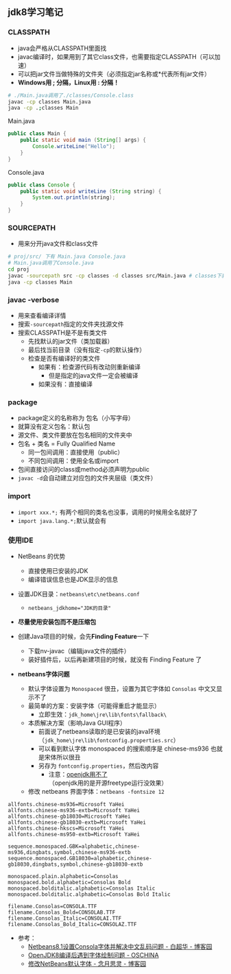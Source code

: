 ## jdk8学习笔记

### CLASSPATH

* java会严格从CLASSPATH里面找
* javac编译时，如果用到了其它class文件，也需要指定CLASSPATH（可以加速）
* 可以把jar文件当做特殊的文件夹（必须指定jar名称或*代表所有jar文件）
* **Windows用 ; 分隔，Linux用 : 分隔！**

```sh
# ./Main.java调用了./classes/Console.class
javac -cp classes Main.java
java -cp .;classes Main
```

Main.java

```java
public class Main {
	public static void main (String[] args) {
		Console.writeLine("Hello");
	}
}
```

Console.java

```java
public class Console {
	public static void writeLine (String string) {
		System.out.println(string);
	}
}
```

### SOURCEPATH

* 用来分开java文件和class文件

```sh
# proj/src/ 下有 Main.java Console.java
# Main.java调用了Console.java
cd proj
javac -sourcepath src -cp classes -d classes src/Main.java # classes下就有了两个class文件
java -cp classes Main
```

### javac -verbose

* 用来查看编译详情
* 搜索`-sourcepath`指定的文件夹找源文件
* 搜索CLASSPATH是不是有类文件
  * 先找默认的jar文件（类加载器）
  * 最后找当前目录（没有指定`-cp`的默认操作）
  * 检查是否有编译好的类文件
    * 如果有：检查源代码有改动则重新编译
      * 但是指定的java文件一定会被编译
    * 如果没有：直接编译

### package

* package定义的名称称为 包名（小写字母）
* 就算没有定义包名：默认包
* 源文件、类文件要放在包名相同的文件夹中
* 包名 + 类名 = Fully Qualified Name
  * 同一包间调用：直接使用（public）
  * 不同包间调用：使用全名或import
* 包间直接访问的class或method必须声明为public
* `javac -d`会自动建立对应包的文件夹层级（类文件）

### import

* `import xxx.*;` 有两个相同的类名也没事，调用的时候用全名就好了
* `import java.lang.*;`默认就会有

### 使用IDE

* NetBeans 的优势
  * 直接使用已安装的JDK
  * 编译错误信息也是JDK显示的信息
* 设置JDK目录：`netbeans\etc\netbeans.conf`
  
  * `netbeans_jdkhome="JDK的目录"`
* **尽量使用安装包而不是压缩包**
* 创建Java项目的时候，会先**Finding Feature**一下
  * 下载nv-javac（编辑java文件的插件）
  * 装好插件后，以后再新建项目的时候，就没有 Finding Feature 了
* **netbeans字体问题**
  * 默认字体设置为 `Monospaced` 很丑，设置为其它字体如 `Consolas` 中文又显示不了
  * 最简单的方案：安装字体（可能得重启才能显示）
    * 立即生效：`jdk_home\jre\lib\fonts\fallback\`
  * 本质解决方案（影响Java GUI程序）
    * 前面说了netbeans读取的是已安装的java环境（`jdk_home\jre\lib\fontconfig.properties.src`）
    * 可以看到默认字体 monospaced 的搜索顺序是 chinese-ms936 也就是宋体所以很丑
    * 另存为 `fontconfig.properties`，然后改内容
      * 注意：[openjdk用不了](https://www.oschina.net/question/3504093_2278507)（openjdk用的是开源freetype运行没效果）
  * 修改 netbeans 界面字体：`netbeans -fontsize 12`

```
allfonts.chinese-ms936=Microsoft YaHei
allfonts.chinese-ms936-extb=Microsoft YaHei
allfonts.chinese-gb18030=Microsoft YaHei
allfonts.chinese-gb18030-extb=Microsoft YaHei
allfonts.chinese-hkscs=Microsoft YaHei
allfonts.chinese-ms950-extb=Microsoft YaHei

sequence.monospaced.GBK=alphabetic,chinese-ms936,dingbats,symbol,chinese-ms936-extb
sequence.monospaced.GB18030=alphabetic,chinese-gb18030,dingbats,symbol,chinese-gb18030-extb

monospaced.plain.alphabetic=Consolas
monospaced.bold.alphabetic=Consolas Bold
monospaced.bolditalic.alphabetic=Consolas Italic
monospaced.bolditalic.alphabetic=Consolas Bold Italic

filename.Consolas=CONSOLA.TTF
filename.Consolas_Bold=CONSOLAB.TTF
filename.Consolas_Italic=CONSOLAI.TTF
filename.Consolas_Bold_Italic=CONSOLAZ.TTF
```

* 参考：
  * [Netbeans8.1设置Consola字体并解决中文乱码问题 - 白超华 - 博客园](https://www.cnblogs.com/bc8web/p/5767548.html)
  * [OpenJDK8编译后遇到字体绘制问题 - OSCHINA](https://www.oschina.net/question/3504093_2278507)
  * [修改NetBeans默认字体 - 念月思灵 - 博客园](https://www.cnblogs.com/xxpal/articles/1219354.html)



